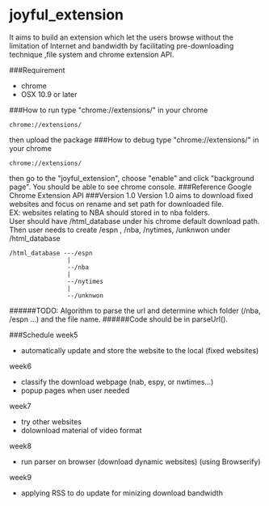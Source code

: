 # joyful_extension
It aims to build an extension which let the users browse without the limitation of Internet and bandwidth by facilitating pre-downloading technique ,file system and chrome extension API.

###Requirement
* chrome <br>
* OSX 10.9 or later

###How to run
type "chrome://extensions/" in your chrome
```
chrome://extensions/
```
then upload the package
###How to debug
type "chrome://extensions/" in your chrome
```
chrome://extensions/
```
then go to the "joyful_extension", choose "enable" and click "background page".
You should be able to see chrome console.
###Reference
Google Chrome Extension API
###Version 1.0
Version 1.0 aims to download fixed websites and focus on rename and set path for downloaded file.<br>
EX: websites relating to NBA should stored in to nba folders.<br>
User should have /html_database under his chrome default download path.<br>
Then user needs to create /espn , /nba, /nytimes, /unknwon under /html_database
```
/html_database ---/espn
                |
                --/nba
                |
                --/nytimes
                |
                --/unknwon
```              
######TODO: Algorithm to parse the url and determine which folder (/nba, /espn ...) and the file name. 
######Code should be in parseUrl().

###Schedule
week5
- automatically update and store the website to the local (fixed websites) 

week6
- classify the download webpage (nab, espy, or nwtimes…)
- popup pages when user needed

week7
- try other websites
- dolownload material of video format

week8
- run parser on browser (download dynamic websites) (using Browserify)

week9
- applying RSS to do update for minizing download bandwidth
